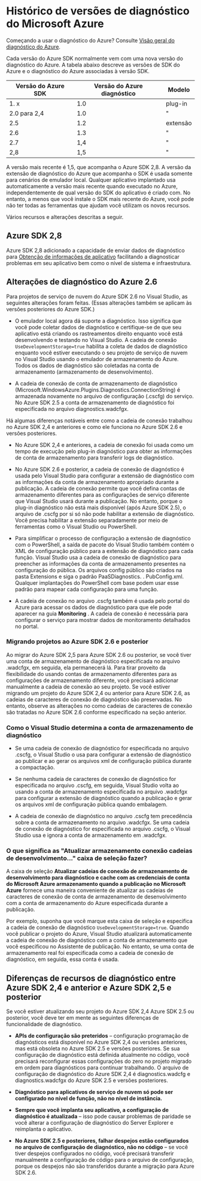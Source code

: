 <properties
    pageTitle="Histórico de versão do diagnóstico do Azure"
    description="Explicação das alterações em diferentes versões do diagnóstico do Azure como enviada com diferentes versões do Microsoft Azure SDKs."
    services="multiple"
    documentationCenter=".net"
    authors="rboucher"
    manager="jwhit"
    editor=""/>

<tags
    ms.service="multiple"
    ms.workload="na"
    ms.tgt_pltfrm="na"
    ms.devlang="dotnet"
    ms.topic="article"
    ms.date="02/12/2016"
    ms.author="robb"/>


# <a name="microsoft-azure-diagnostics-version-history"></a>Histórico de versões de diagnóstico do Microsoft Azure

Começando a usar o diagnóstico do Azure? Consulte [Visão geral do diagnóstico do Azure](azure-diagnostics.md).

Cada versão do Azure SDK normalmente vem com uma nova versão do diagnóstico do Azure. A tabela abaixo descreve as versões de SDK do Azure e o diagnóstico do Azure associadas à versão SDK.



Versão do Azure SDK | Versão do Azure diagnóstico | Modelo
--- | --- | ---
1. x      | 1.0 | plug-in
2.0 para 2,4| 1.0 | "
2.5      | 1.2 | extensão
2.6      | 1.3 | "
2.7      | 1,4 | "
2,8      | 1,5 | "


A versão mais recente é 1,5, que acompanha o Azure SDK 2,8. A versão da extensão de diagnóstico do Azure que acompanha o SDK é usada somente para cenários de emulador local. Qualquer aplicativo implantado usa automaticamente a versão mais recente quando executado no Azure, independentemente de qual versão do SDK do aplicativo é criado com. No entanto, a menos que você instale o SDK mais recente do Azure, você pode não ter todas as ferramentas que ajudam você utilizam os novos recursos.

Vários recursos e alterações descritas a seguir.

## <a name="azure-sdk-28"></a>Azure SDK 2,8
Azure SDK 2,8 adicionado a capacidade de enviar dados de diagnóstico para [Obtenção de informações de aplicativo](./application-insights/app-insights-cloudservices.md) facilitando a diagnosticar problemas em seu aplicativo bem como o nível de sistema e infraestrutura.

## <a name="azure-26-diagnostics-changes"></a>Alterações de diagnóstico do Azure 2.6

Para projetos de serviço de nuvem do Azure SDK 2.6 no Visual Studio, as seguintes alterações foram feitas. (Essas alterações também se aplicam às versões posteriores do Azure SDK.)

- O emulador local agora dá suporte a diagnóstico. Isso significa que você pode coletar dados de diagnóstico e certifique-se de que seu aplicativo está criando os rastreamentos direito enquanto você está desenvolvendo e testando no Visual Studio. A cadeia de conexão `UseDevelopmentStorage=true` habilita a coleta de dados de diagnóstico enquanto você estiver executando o seu projeto de serviço de nuvem no Visual Studio usando o emulador de armazenamento do Azure. Todos os dados de diagnóstico são coletadas na conta de armazenamento (armazenamento de desenvolvimento).

- A cadeia de conexão de conta de armazenamento de diagnóstico (Microsoft.WindowsAzure.Plugins.Diagnostics.ConnectionString) é armazenada novamente no arquivo de configuração (.cscfg) do serviço. No Azure SDK 2.5 a conta de armazenamento de diagnóstico foi especificada no arquivo diagnostics.wadcfgx.

Há algumas diferenças notáveis entre como a cadeia de conexão trabalhou no Azure SDK 2,4 e anteriores e como ele funciona no Azure SDK 2.6 e versões posteriores.

- No Azure SDK 2,4 e anteriores, a cadeia de conexão foi usada como um tempo de execução pelo plug-in diagnóstico para obter as informações de conta de armazenamento para transferir logs de diagnóstico.

- No Azure SDK 2.6 e posterior, a cadeia de conexão de diagnóstico é usada pelo Visual Studio para configurar a extensão de diagnóstico com as informações da conta de armazenamento apropriado durante a publicação. A cadeia de conexão permite que você defina contas de armazenamento diferentes para as configurações de serviço diferente que Visual Studio usará durante a publicação. No entanto, porque o plug-in diagnóstico não está mais disponível (após Azure SDK 2.5), o arquivo de .cscfg por si só não pode habilitar a extensão de diagnóstico. Você precisa habilitar a extensão separadamente por meio de ferramentas como o Visual Studio ou PowerShell.

- Para simplificar o processo de configuração a extensão de diagnóstico com o PowerShell, a saída de pacote do Visual Studio também contém o XML de configuração público para a extensão de diagnóstico para cada função. Visual Studio usa a cadeia de conexão de diagnóstico para preencher as informações da conta de armazenamento presentes na configuração do pública. Os arquivos config público são criados na pasta Extensions e siga o padrão PaaSDiagnostics. <RoleName>. PubConfig.xml. Qualquer implantações do PowerShell com base podem usar esse padrão para mapear cada configuração para uma função.

- A cadeia de conexão no arquivo .cscfg também é usada pelo portal do Azure para acessar os dados de diagnóstico para que ele pode aparecer na guia **Monitoring** . A cadeia de conexão é necessária para configurar o serviço para mostrar dados de monitoramento detalhados no portal.

### <a name="migrating-projects-to-azure-sdk-26-and-later"></a>Migrando projetos ao Azure SDK 2.6 e posterior

Ao migrar do Azure SDK 2,5 para Azure SDK 2.6 ou posterior, se você tiver uma conta de armazenamento de diagnóstico especificada no arquivo .wadcfgx, em seguida, ela permanecerá lá. Para tirar proveito da flexibilidade do usando contas de armazenamento diferentes para as configurações de armazenamento diferente, você precisará adicionar manualmente a cadeia de conexão ao seu projeto. Se você estiver migrando um projeto do Azure SDK 2,4 ou anterior para Azure SDK 2.6, as cadeias de caracteres de conexão de diagnóstico são preservadas. No entanto, observe as alterações no como cadeias de caracteres de conexão são tratadas no Azure SDK 2.6 conforme especificado na seção anterior.

### <a name="how-visual-studio-determines-the-diagnostics-storage-account"></a>Como o Visual Studio determina a conta de armazenamento de diagnóstico

- Se uma cadeia de conexão de diagnóstico for especificada no arquivo .cscfg, o Visual Studio o usa para configurar a extensão de diagnóstico ao publicar e ao gerar os arquivos xml de configuração pública durante a compactação.

- Se nenhuma cadeia de caracteres de conexão de diagnóstico for especificada no arquivo .cscfg, em seguida, Visual Studio volta ao usando a conta de armazenamento especificada no arquivo .wadcfgx para configurar a extensão de diagnóstico quando a publicação e gerar os arquivos xml de configuração pública quando embalagem.

- A cadeia de conexão de diagnóstico no arquivo .cscfg tem precedência sobre a conta de armazenamento no arquivo .wadcfgx. Se uma cadeia de conexão de diagnóstico for especificada no arquivo .cscfg, o Visual Studio usa e ignora a conta de armazenamento em .wadcfgx.

### <a name="what-does-the-update-development-storage-connection-strings-checkbox-do"></a>O que significa as "Atualizar armazenamento conexão cadeias de desenvolvimento..." caixa de seleção fazer?

A caixa de seleção **Atualizar cadeias de conexão de armazenamento de desenvolvimento para diagnóstico e cache com as credenciais de conta do Microsoft Azure armazenamento quando a publicação no Microsoft Azure** fornece uma maneira conveniente de atualizar as cadeias de caracteres de conexão de conta de armazenamento de desenvolvimento com a conta de armazenamento do Azure especificada durante a publicação.

Por exemplo, suponha que você marque esta caixa de seleção e especifica a cadeia de conexão de diagnóstico `UseDevelopmentStorage=true`. Quando você publicar o projeto do Azure, Visual Studio atualizará automaticamente a cadeia de conexão de diagnóstico com a conta de armazenamento que você especificou no Assistente de publicação. No entanto, se uma conta de armazenamento real foi especificada como a cadeia de conexão de diagnóstico, em seguida, essa conta é usada.

## <a name="diagnostics-functionality-differences-between-azure-sdk-24-and-earlier-and-azure-sdk-25-and-later"></a>Diferenças de recursos de diagnóstico entre Azure SDK 2,4 e anterior e Azure SDK 2,5 e posterior

Se você estiver atualizando seu projeto do Azure SDK 2,4 Azure SDK 2.5 ou posterior, você deve ter em mente as seguintes diferenças de funcionalidade de diagnóstico.

- **APIs de configuração são preteridos** – configuração programação de diagnósticos está disponível no Azure SDK 2,4 ou versões anteriores, mas está obsoleta no Azure SDK 2.5 e versões posteriores. Se sua configuração de diagnóstico está definida atualmente no código, você precisará reconfigurar essas configurações do zero no projeto migrado em ordem para diagnósticos para continuar trabalhando. O arquivo de configuração de diagnóstico do Azure SDK 2,4 é diagnostics.wadcfg e diagnostics.wadcfgx do Azure SDK 2.5 e versões posteriores.

- **Diagnóstico para aplicativos de serviço de nuvem só pode ser configurado no nível de função, não no nível de instância.**

- **Sempre que você implanta seu aplicativo, a configuração de diagnóstico é atualizada** – isso pode causar problemas de paridade se você alterar a configuração de diagnóstico do Server Explorer e reimplanta o aplicativo.

- **No Azure SDK 2.5 e posteriores, falhar despejos estão configurados no arquivo de configuração de diagnóstico, não no código** – se você tiver despejos configurados no código, você precisará transferir manualmente a configuração de código para o arquivo de configuração, porque os despejos não são transferidos durante a migração para Azure SDK 2.6.
